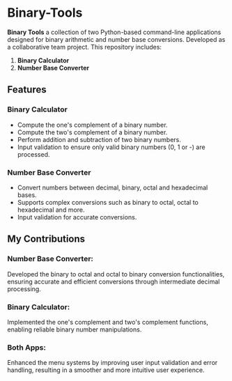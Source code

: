 # Binary-Tools
**Binary Tools** a collection of two Python-based command-line applications designed for binary arithmetic and number base conversions. Developed as a collaborative team project. This repository includes:
1. **Binary Calculator**
2. **Number Base Converter**

## Features
### Binary Calculator
- Compute the one's complement of a binary number.
- Compute the two's complement of a binary number.
- Perform addition and subtraction of two binary numbers.
- Input validation to ensure only valid binary numbers (0, 1 or -) are processed.
### Number Base Converter
- Convert numbers between decimal, binary, octal and hexadecimal bases.
- Supports complex conversions such as binary to octal, octal to hexadecimal and more.
- Input validation for accurate conversions.

## My Contributions
### Number Base Converter:
Developed the binary to octal and octal to binary conversion functionalities, ensuring accurate and efficient conversions through intermediate decimal processing.
### Binary Calculator:
Implemented the one's complement and two's complement functions, enabling reliable binary number manipulations.
### Both Apps:
Enhanced the menu systems by improving user input validation and error handling, resulting in a smoother and more intuitive user experience.
